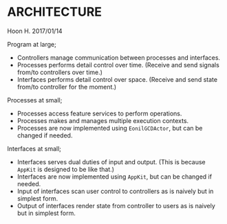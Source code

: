ARCHITECTURE
============
Hoon H.
2017/01/14

Program at large;
- Controllers manage communication between processes and interfaces.
- Processes performs detail control over time. (Receive and send signals from/to controllers over time.)
- Interfaces performs detail control over space. (Receive and send state from/to controller for the moment.)

Processes at small;
- Processes access feature services to perform operations.
- Processes makes and manages multiple execution contexts.
- Processes are now implemented using `EonilGCDActor`, but can be changed if needed.

Interfaces at small;
- Interfaces serves dual duties of input and output. (This is because `AppKit` is designed to be like that.)
- Interfaces are now implemented using `AppKit`, but can be changed if needed.
- Input of interfaces scan user control to controllers as is naively but in simplest form.
- Output of interfaces render state from controller to users as is naively but in simplest form.



